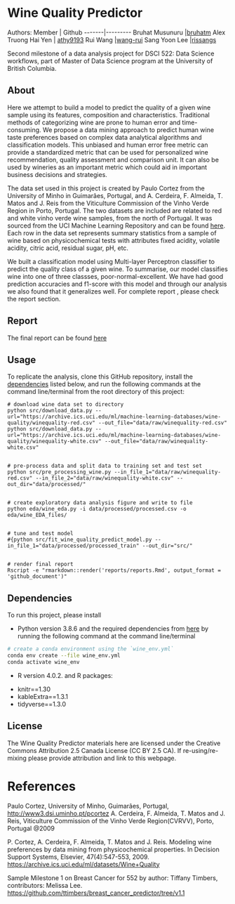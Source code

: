 # Wine Quality Predictor

Authors: 
Member | Github
-------|---------
Bruhat Musunuru |[bruhatm](https://github.com/BruhatM)
Alex Truong Hai Yen | [athy9193](https://github.com/athy9193)
Rui Wang |[wang-rui](https://github.com/wang-rui)
Sang Yoon Lee |[rissangs](https://github.com/rissangs)

Second milestone of a data analysis project for DSCI 522: Data Science workflows, part of Master of Data Science program at the University of British Columbia.

## About

Here we attempt to build a model to predict the quality of a given wine sample using its features, composition and characteristics. Traditional methods of categorizing wine are prone to human error and  time-consuming. We propose a data mining approach to predict human wine taste preferences based on complex data analytical algorithms and classification models. This unbiased and human error free metric can provide a standardized metric that can be used for personalized wine recommendation, quality assessment and comparison unit. It can also be used by wineries as an important metric which could aid in important business decisions and strategies.
	
The data set used in this project is created by Paulo Cortez from the University of Minho in Guimarães, Portugal, and A. Cerdeira, F. Almeida, T. Matos and J. Reis from the Viticulture Commission of the Vinho Verde Region in Porto, Portugal. The two datasets are included are related to red and white vinho verde wine samples, from the north of Portugal. It was sourced from the UCI Machine Learning Repository and can be found [here](https://archive.ics.uci.edu/ml/machine-learning-databases/wine-quality/). Each row in the data set represents summary statistics from a sample of wine based on physicochemical tests with attributes fixed acidity, volatile acidity, citric acid, residual sugar, pH, etc.  

  We built a classification model using Multi-layer Perceptron classifier to predict the quality class of a given wine. To summarise, our model classifies wine into one of three classses, poor-normal-excellent. We have had good prediction accuracies and f1-score with this model and through our analysis we also found that it generalizes well. For complete report , please check the report section.


 
## Report

The final report can be found [here](https://github.com/UBC-MDS/Wine_Quality_Predictor/blob/main/reports/reports.md)

## Usage

To replicate the analysis, clone this GitHub repository, install the
[dependencies](#dependencies) listed below, and run the following
commands at the command line/terminal from the root directory of this
project: 

```
# download wine data set to directory
python src/download_data.py --url="https://archive.ics.uci.edu/ml/machine-learning-databases/wine-quality/winequality-red.csv" --out_file="data/raw/winequality-red.csv"
python src/download_data.py --url="https://archive.ics.uci.edu/ml/machine-learning-databases/wine-quality/winequality-white.csv" --out_file="data/raw/winequality-white.csv"


# pre-process data and split data to training set and test set
python src/pre_processing_wine.py --in_file_1="data/raw/winequality-red.csv" --in_file_2="data/raw/winequality-white.csv" --out_dir="data/processed/"


# create exploratory data analysis figure and write to file
python eda/wine_eda.py -i data/processed/processed.csv -o eda/wine_EDA_files/


# tune and test model
#{python src/fit_wine_quality_predict_model.py --in_file_1="data/processed/processed_train" --out_dir="src/"


# render final report
Rscript -e "rmarkdown::render('reports/reports.Rmd', output_format = 'github_document')"

```

## Dependencies

To run this project, please install 

* Python version 3.8.6 and the required dependencies from [here](https://github.com/UBC-MDS/Wine_Quality_Predictor/blob/main/wine_env.yml) by running the following command at the command line/terminal


```bash
# create a conda environment using the `wine_env.yml`
conda env create --file wine_env.yml
conda activate wine_env
```

* R version 4.0.2. and R packages:
 - knitr==1.30
 - kableExtra==1.3.1
 - tidyverse==1.3.0


## License

The Wine Quality Predictor materials here are licensed under the
Creative Commons Attribution 2.5 Canada License (CC BY 2.5 CA). If
re-using/re-mixing please provide attribution and link to this webpage.

# References

<div id="refs" class="references">

<div>

Paulo Cortez, University of Minho, Guimarães, Portugal, http://www3.dsi.uminho.pt/pcortez
A. Cerdeira, F. Almeida, T. Matos and J. Reis, Viticulture Commission of the Vinho Verde Region(CVRVV), Porto, Portugal
@2009
</div>

<div>

P. Cortez, A. Cerdeira, F. Almeida, T. Matos and J. Reis.
Modeling wine preferences by data mining from physicochemical properties. In Decision Support Systems, Elsevier, 47(4):547-553, 2009. https://archive.ics.uci.edu/ml/datasets/Wine+Quality

</div>

<div>
  
Sample Milestone 1 on Breast Cancer for 552 by author: Tiffany Timbers, contributors: Melissa Lee. https://github.com/ttimbers/breast_cancer_predictor/tree/v1.1

</div>

</div>

